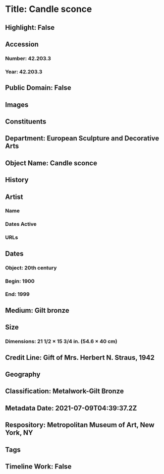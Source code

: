 # Title: Candle sconce
## Highlight: False
## Accession
### Number: 42.203.3
### Year: 42.203.3
## Public Domain: False
## Images
## Constituents
## Department: European Sculpture and Decorative Arts
## Object Name: Candle sconce
## History
## Artist
### Name
### Dates Active
### URLs
## Dates
### Object: 20th century
### Begin: 1900
### End: 1999
## Medium: Gilt bronze
## Size
### Dimensions: 21 1/2 × 15 3/4 in. (54.6 × 40 cm)
## Credit Line: Gift of Mrs. Herbert N. Straus, 1942
## Geography
## Classification: Metalwork-Gilt Bronze
## Metadata Date: 2021-07-09T04:39:37.2Z
## Respository: Metropolitan Museum of Art, New York, NY
## Tags
## Timeline Work: False